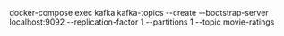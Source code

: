 

docker-compose exec kafka kafka-topics --create --bootstrap-server localhost:9092 --replication-factor 1 --partitions 1 --topic movie-ratings